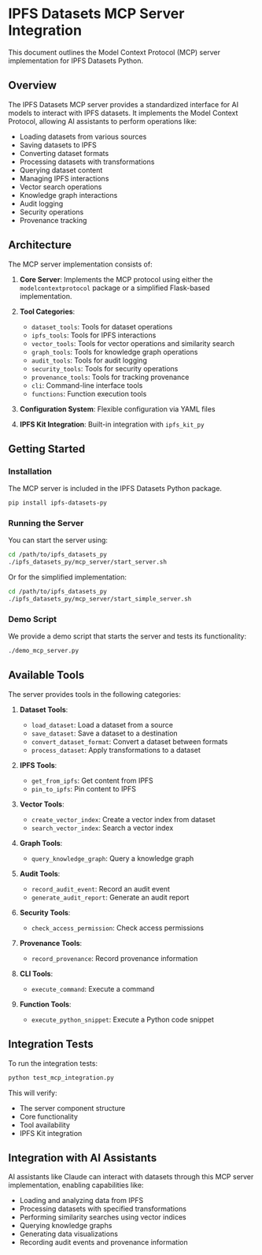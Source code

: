 # IPFS Datasets MCP Server Integration

This document outlines the Model Context Protocol (MCP) server implementation for IPFS Datasets Python.

## Overview

The IPFS Datasets MCP server provides a standardized interface for AI models to interact with IPFS datasets. It implements the Model Context Protocol, allowing AI assistants to perform operations like:

- Loading datasets from various sources
- Saving datasets to IPFS
- Converting dataset formats
- Processing datasets with transformations
- Querying dataset content
- Managing IPFS interactions
- Vector search operations
- Knowledge graph interactions
- Audit logging
- Security operations
- Provenance tracking

## Architecture

The MCP server implementation consists of:

1. **Core Server**: Implements the MCP protocol using either the `modelcontextprotocol` package or a simplified Flask-based implementation.

2. **Tool Categories**:
   - `dataset_tools`: Tools for dataset operations
   - `ipfs_tools`: Tools for IPFS interactions
   - `vector_tools`: Tools for vector operations and similarity search
   - `graph_tools`: Tools for knowledge graph operations
   - `audit_tools`: Tools for audit logging
   - `security_tools`: Tools for security operations
   - `provenance_tools`: Tools for tracking provenance
   - `cli`: Command-line interface tools
   - `functions`: Function execution tools

3. **Configuration System**: Flexible configuration via YAML files

4. **IPFS Kit Integration**: Built-in integration with `ipfs_kit_py`

## Getting Started

### Installation

The MCP server is included in the IPFS Datasets Python package.

```bash
pip install ipfs-datasets-py
```

### Running the Server

You can start the server using:

```bash
cd /path/to/ipfs_datasets_py
./ipfs_datasets_py/mcp_server/start_server.sh
```

Or for the simplified implementation:

```bash
cd /path/to/ipfs_datasets_py
./ipfs_datasets_py/mcp_server/start_simple_server.sh
```

### Demo Script

We provide a demo script that starts the server and tests its functionality:

```bash
./demo_mcp_server.py
```

## Available Tools

The server provides tools in the following categories:

1. **Dataset Tools**:
   - `load_dataset`: Load a dataset from a source
   - `save_dataset`: Save a dataset to a destination
   - `convert_dataset_format`: Convert a dataset between formats
   - `process_dataset`: Apply transformations to a dataset

2. **IPFS Tools**:
   - `get_from_ipfs`: Get content from IPFS
   - `pin_to_ipfs`: Pin content to IPFS

3. **Vector Tools**:
   - `create_vector_index`: Create a vector index from dataset
   - `search_vector_index`: Search a vector index

4. **Graph Tools**:
   - `query_knowledge_graph`: Query a knowledge graph

5. **Audit Tools**:
   - `record_audit_event`: Record an audit event
   - `generate_audit_report`: Generate an audit report

6. **Security Tools**:
   - `check_access_permission`: Check access permissions

7. **Provenance Tools**:
   - `record_provenance`: Record provenance information

8. **CLI Tools**:
   - `execute_command`: Execute a command

9. **Function Tools**:
   - `execute_python_snippet`: Execute a Python code snippet

## Integration Tests

To run the integration tests:

```bash
python test_mcp_integration.py
```

This will verify:
- The server component structure
- Core functionality
- Tool availability
- IPFS Kit integration

## Integration with AI Assistants

AI assistants like Claude can interact with datasets through this MCP server implementation, enabling capabilities like:

- Loading and analyzing data from IPFS
- Processing datasets with specified transformations
- Performing similarity searches using vector indices
- Querying knowledge graphs
- Generating data visualizations
- Recording audit events and provenance information
